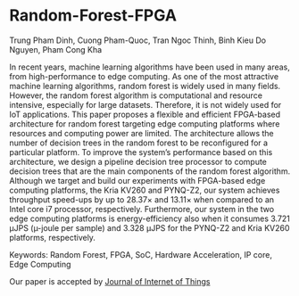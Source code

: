 # Random-Forest-FPGA
Trung Pham Dinh, Cuong Pham-Quoc, Tran Ngoc Thinh, Binh Kieu Do Nguyen, Pham Cong Kha

In recent years, machine learning algorithms have been used in many areas, from high-performance to edge computing. As one of the most attractive machine learning algorithms, random forest is widely used in many fields. However, the random forest algorithm is computational and resource intensive, especially for large datasets. Therefore, it is not widely used for IoT applications. This paper proposes a flexible and efficient FPGA-based architecture for random forest targeting edge computing platforms where resources and computing power are limited. The architecture allows the number of decision trees in the random forest to be reconfigured for a particular platform. To improve the system’s performance based on this architecture, we design a pipeline decision tree processor to compute decision trees that are the main components of the random forest algorithm. Although we target and build our experiments with FPGA-based edge computing platforms, the Kria KV260 and PYNQ-Z2, our system achieves throughput speed-ups by up to 28.37× and 13.11× when compared to an Intel core i7 processor, respectively. Furthermore, our system in the two edge computing platforms is energy-efficiency also when it consumes 3.721 µJPS (µ-joule per sample) and 3.328 µJPS for the PYNQ-Z2 and Kria KV260 platforms, respectively.

Keywords: Random Forest, FPGA, SoC, Hardware Acceleration, IP core, Edge Computing

Our paper is accepted by [Journal of Internet of Things](https://doi.org/10.1016/j.iot.2023.100813)
